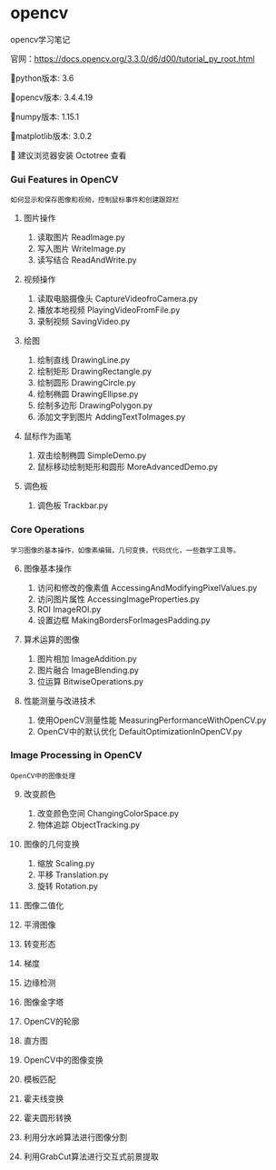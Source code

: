 # opencv
opencv学习笔记

官网：https://docs.opencv.org/3.3.0/d6/d00/tutorial_py_root.html

:memo:python版本: 3.6  

:memo:opencv版本: 3.4.4.19 

:memo:numpy版本: 1.15.1

:memo:matplotlib版本: 3.0.2

:memo: 建议浏览器安装 Octotree 查看

<h3>Gui Features in OpenCV</h3>

    如何显示和保存图像和视频，控制鼠标事件和创建跟踪栏

1. 图片操作 
    
    1. 读取图片 ReadImage.py
    2. 写入图片 WriteImage.py
    3. 读写结合 ReadAndWrite.py

2. 视频操作
    1. 读取电脑摄像头  CaptureVideofroCamera.py
    2. 播放本地视频 PlayingVideoFromFile.py
    3. 录制视频 SavingVideo.py 

3. 绘图 

    1. 绘制直线 DrawingLine.py
    2. 绘制矩形 DrawingRectangle.py 
    3. 绘制圆形 DrawingCircle.py 
    4. 绘制椭圆 DrawingEllipse.py   
    5. 绘制多边形 DrawingPolygon.py
    6. 添加文字到图片 AddingTextToImages.py  

4. 鼠标作为画笔
    
    1. 双击绘制椭圆 SimpleDemo.py
    2. 鼠标移动绘制矩形和圆形 MoreAdvancedDemo.py

5. 调色板
    
    1. 调色板 Trackbar.py
    
<h3>Core Operations</h3>

    学习图像的基本操作，如像素编辑，几何变换，代码优化，一些数学工具等。
    
6. 图像基本操作

    1. 访问和修改的像素值  AccessingAndModifyingPixelValues.py 
    2. 访问图片属性 AccessingImageProperties.py  
    3. ROI ImageROI.py
    4. 设置边框 MakingBordersForImagesPadding.py

7. 算术运算的图像

    1. 图片相加 ImageAddition.py 
    2. 图片融合 ImageBlending.py
    3. 位运算 BitwiseOperations.py
    
8. 性能测量与改进技术
    
    1. 使用OpenCV测量性能 MeasuringPerformanceWithOpenCV.py
    2. OpenCV中的默认优化 DefaultOptimizationInOpenCV.py
    
<h3>Image Processing in OpenCV</h3>

    OpenCV中的图像处理
    
9. 改变颜色

    1. 改变颜色空间 ChangingColorSpace.py
    2. 物体追踪 ObjectTracking.py
    
10. 图像的几何变换
    
    1. 缩放 Scaling.py
    2. 平移 Translation.py 
    3. 旋转 Rotation.py 
    
11. 图像二值化
12. 平滑图像
13. 转变形态
14. 梯度
15. 边缘检测
16. 图像金字塔
17. OpenCV的轮廓
18. 直方图
19. OpenCV中的图像变换
20. 模板匹配
21. 霍夫线变换
22. 霍夫圆形转换
23. 利用分水岭算法进行图像分割
24. 利用GrabCut算法进行交互式前景提取
    

